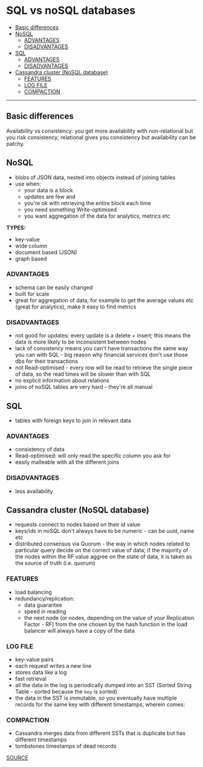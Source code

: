# SQL vs noSQL databases <!-- omit in toc -->

- [Basic differences](#basic-differences)
- [NoSQL](#nosql)
  - [ADVANTAGES](#advantages)
  - [DISADVANTAGES](#disadvantages)
- [SQL](#sql)
  - [ADVANTAGES](#advantages-1)
  - [DISADVANTAGES](#disadvantages-1)
- [Cassandra cluster (NoSQL database)](#cassandra-cluster-nosql-database)
  - [FEATURES](#features)
  - [LOG FILE](#log-file)
  - [COMPACTION](#compaction)

---

## Basic differences

Availability vs consistency: you get more availability with non-relational but you risk consistency; relational gives you consistency but availability can be patchy.

## NoSQL

- blobs of JSON data, nested into objects instead of joining tables
- use when:
  - your data is a block
  - updates are few and
  - you're ok with retrieving the entire block each time
  - you need something Write-optimised
  - you want aggregation of the data for analytics, metrics etc

**TYPES:**

- key-value
- wide column
- document based (JSON)
- graph based

### ADVANTAGES

- schema can be easily changed
- built for scale
- great for aggregation of data, for example to get the average values etc (great for analytics), make it easy to find metrics

### DISADVANTAGES

- not good for updates: every update is a delete + insert; this means the data is more likely to be inconsistent between nodes
- lack of consistency means you can't have transactions the same way you can with SQL - big reason why financial services don't use those dbs for their transactions
- not Read-optimised - every row will be read to retrieve the single piece of data, so the read times will be slower than with SQL
- no explicit information about relations
- joins of noSQL tables are very hard - they're all manual

## SQL

- tables with foreign keys to join in relevant data

### ADVANTAGES

- consistency of data
- Read-optimised: will only read the specific column you ask for
- easily malleable with all the different joins

### DISADVANTAGES

- less availability

## Cassandra cluster (NoSQL database)

- requests connect to nodes based on their id value
- keys/ids in noSQL don't always have to be numeric - can be uuid, name etc
- distributed consensus via Quorum - the way in which nodes related to particular query decide on the correct value of data; if the majority of the nodes within the RF value aggree on the state of data, it is taken as the source of truth (i.e. quorum)

### FEATURES

- load balancing
- redundancy/replication:
  - data guarantee
  - speed in reading
  - the next node (or nodes, depending on the value of your Replication Factor - RF) from the one chosen by the hash function in the load balancer will always have a copy of the data

### LOG FILE

- key-value pairs
- each request writes a new line
- stores data like a log
- fast retrieval
- all the data in the log is periodically dumped into an SST (Sorted String Table - sorted because the `key` is sorted)
- the data in the SST is immutable, so you eventually have multiple records for the same key with different timestamps, wherein comes:

### COMPACTION

- Cassandra merges data from different SSTs that is duplicate but has different timestamps
- tombstones timestamps of dead records

[SOURCE](https://www.youtube.com/watch?v=xQnIN9bW0og)
